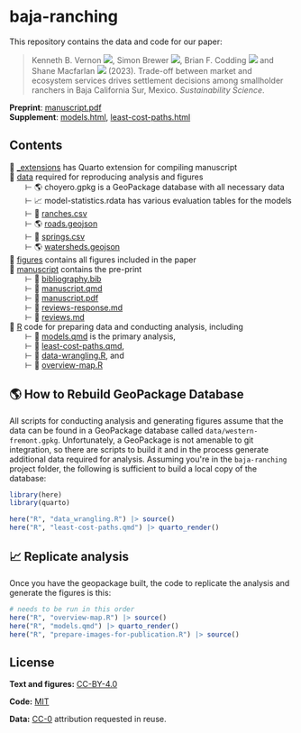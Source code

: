 
# baja-ranching

<!-- badges: start -->

<!-- badges: end -->

This repository contains the data and code for our paper:

> Kenneth B. Vernon
> [![](https://orcid.org/sites/default/files/images/orcid_16x16.png)](https://orcid.org/0000-0003-0098-5092),
> Simon Brewer
> [![](https://orcid.org/sites/default/files/images/orcid_16x16.png)](https://orcid.org/0000-0002-6810-1911),
> Brian F. Codding
> [![](https://orcid.org/sites/default/files/images/orcid_16x16.png)](https://orcid.org/0000-0001-7977-8568)
> and Shane Macfarlan
> [![](https://orcid.org/sites/default/files/images/orcid_16x16.png)](https://orcid.org/0000-0002-6332-9829)
> (2023). Trade-off between market and ecosystem services drives settlement decisions among smallholder ranchers in Baja California Sur, Mexico.
> *Sustainability Science*.

**Preprint**: [manuscript.pdf](/manuscript/manuscript.pdf)  
**Supplement**: [models.html](https://kbvernon.github.io/baja-ranching/R/models.html), [least-cost-paths.html](https://kbvernon.github.io/baja-ranching/R/least-cost-paths.html)  

## Contents  

📂 [_extensions](/_extensions) has Quarto extension for compiling manuscript  
📂 [data](/data) required for reproducing analysis and figures  
&emsp;&emsp;&RightTee; 🌎 choyero.gpkg is a GeoPackage database with all necessary data  
&emsp;&emsp;&RightTee; 📈 model-statistics.rdata has various evaluation tables for the models  
&emsp;&emsp;&RightTee; 💾 [ranches.csv](data/ranches.csv)  
&emsp;&emsp;&RightTee; 🌎 [roads.geojson](data/roads.geojson)  
&emsp;&emsp;&RightTee; 💾 [springs.csv](data/springs.csv)  
&emsp;&emsp;&RightTee; 🌎 [watersheds.geojson](data/watersheds.geojson)  
📂 [figures](/figures) contains all figures included in the paper  
📂 [manuscript](/manuscript) contains the pre-print  
&emsp;&emsp;&RightTee; 📄 [bibliography.bib](/manuscript/bibliography.bib)  
&emsp;&emsp;&RightTee; 📄 [manuscript.qmd](/manuscript/manuscript.qmd)  
&emsp;&emsp;&RightTee; 📄 [manuscript.pdf](/manuscript/manuscript.pdf)  
&emsp;&emsp;&RightTee; 📄 [reviews-response.md](/manuscript/reviews-response.md)  
&emsp;&emsp;&RightTee; 📄 [reviews.md](/manuscript/reviews.md)  
📂 [R](/R) code for preparing data and conducting analysis, including  
&emsp;&emsp;&RightTee; 📄 [models.qmd](/R/models.qmd) is the primary analysis,  
&emsp;&emsp;&RightTee; 📄 [least-cost-paths.qmd](/R/least-cost-paths.qmd),  
&emsp;&emsp;&RightTee; 📄 [data-wrangling.R](/R/data-wrangling.R), and  
&emsp;&emsp;&RightTee; 📄 [overview-map.R](/R/overview-map.R)  

## 🌎 How to Rebuild GeoPackage Database  

All scripts for conducting analysis and generating figures assume that
the data can be found in a GeoPackage database called
`data/western-fremont.gpkg`. Unfortunately, a GeoPackage is not amenable
to git integration, so there are scripts to build it and in the process generate
additional data required for analysis. Assuming you're in the `baja-ranching` 
project folder, the following is sufficient to build a local copy of the database:  

```r
library(here)
library(quarto)

here("R", "data_wrangling.R") |> source()
here("R", "least-cost-paths.qmd") |> quarto_render()
```

## 📈 Replicate analysis

Once you have the geopackage built, the code to replicate the analysis and
generate the figures is this: 

```r
# needs to be run in this order
here("R", "overview-map.R") |> source()
here("R", "models.qmd") |> quarto_render()
here("R", "prepare-images-for-publication.R") |> source()
```

## License  

**Text and figures:** [CC-BY-4.0](http://creativecommons.org/licenses/by/4.0/)

**Code:** [MIT](LICENSE.md)

**Data:** [CC-0](http://creativecommons.org/publicdomain/zero/1.0/)
attribution requested in reuse.

